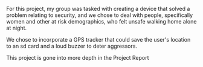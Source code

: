 For this project, my group was tasked with creating a device that solved a problem relating to security, and we chose to deal with people, specifically women and other at risk demographics, who felt unsafe walking home alone at night.

We chose to incorporate a GPS tracker that could save the user's location to an sd card and a loud buzzer to deter aggressors. 

This project is gone into more depth in the Project Report